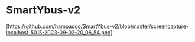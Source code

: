 # SmartYbus-v2
[https://github.com/hampadco/SmartYbus-v2/blob/master/screencapture-localhost-5015-2023-09-02-20_06_54.png]
